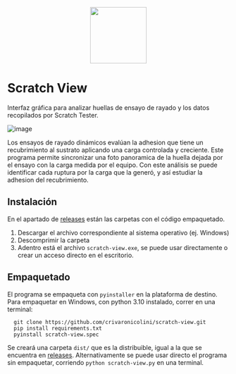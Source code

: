 <p align="center">
  <img width="128" src="https://user-images.githubusercontent.com/33268188/233685530-d7a40af1-30d1-41fb-8b86-35475dbff597.svg">
</p>

# Scratch View
Interfaz gráfica para analizar huellas de ensayo de rayado y los datos recopilados por Scratch Tester.

![image](https://user-images.githubusercontent.com/33268188/233167113-d06070fa-9acb-445a-b556-56b4e9037435.png)

Los ensayos de rayado dinámicos evalúan la adhesion que tiene un recubrimiento al sustrato aplicando una carga controlada y creciente.
Este programa permite sincronizar una foto panoramica de la huella dejada por el ensayo con la carga medida por el equipo.
Con este análisis se puede identificar cada ruptura por la carga que la generó, y así estudiar la adhesion del recubrimiento.


## Instalación
En el apartado de [releases](https://github.com/crivaronicolini/scratch-view/releases) están las carpetas con el código empaquetado.
1. Descargar el archivo correspondiente al sistema operativo (ej. Windows)
2. Descomprimir la carpeta
3. Adentro está el archivo `scratch-view.exe`, se puede usar directamente o crear un acceso directo en el escritorio.

## Empaquetado
El programa se empaqueta con `pyinstaller` en la plataforma de destino. Para empaquetar en Windows, con python 3.10 instalado, correr en una terminal:
```{shell}
  git clone https://github.com/crivaronicolini/scratch-view.git
  pip install requirements.txt
  pyinstall scratch-view.spec
```
Se creará una carpeta `dist/` que es la distribuible, igual a la que se encuentra en [releases](https://github.com/crivaronicolini/scratch-view/releases).
Alternativamente se puede usar directo el programa sin empaquetar, corriendo `python scratch-view.py` en una terminal.
